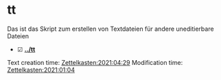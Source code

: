 # tt

Das ist das Skript zum erstellen von Textdateien für andere uneditierbare Dateien


* ☑ **[../tt](./tt)**

Text creation time:
[Zettelkasten:2021:04:29]()
Modification time:
[Zettelkasten:2021:01:04]()



